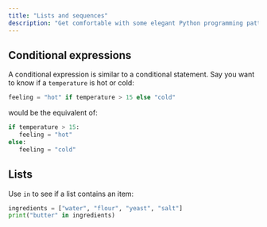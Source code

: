 ```yaml
---
title: "Lists and sequences"
description: "Get comfortable with some elegant Python programming patterns."
---
```


## Conditional expressions

A conditional expression is similar to a conditional statement. Say you want to know if a `temperature` is hot or cold:

```python
feeling = "hot" if temperature > 15 else "cold"
```

would be the equivalent of:

```python
if temperature > 15:
   feeling = "hot"
else:
   feeling = "cold"
```

## Lists

Use `in` to see if a list contains an item:

```python
ingredients = ["water", "flour", "yeast", "salt"]
print("butter" in ingredients)
```

